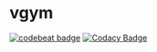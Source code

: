 # vgym
[![codebeat badge](https://codebeat.co/badges/fea54a5c-8ab0-453e-94b4-ac7835243461)](https://codebeat.co/projects/github-com-mras-vgym-master)
[![Codacy Badge](https://api.codacy.com/project/badge/Grade/996ebed8d62b4663b24168850b3577f3)](https://www.codacy.com/app/Mras/vgym?utm_source=github.com&amp;utm_medium=referral&amp;utm_content=Mras/vgym&amp;utm_campaign=Badge_Grade)

